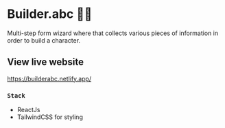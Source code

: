 # Builder.abc 👨‍💻

Multi-step form wizard where that collects various pieces of information in order to build a character.

## View live website

https://builderabc.netlify.app/

### `Stack`
<ul>
<li>ReactJs</li>
<li>TailwindCSS for styling
</ul>
